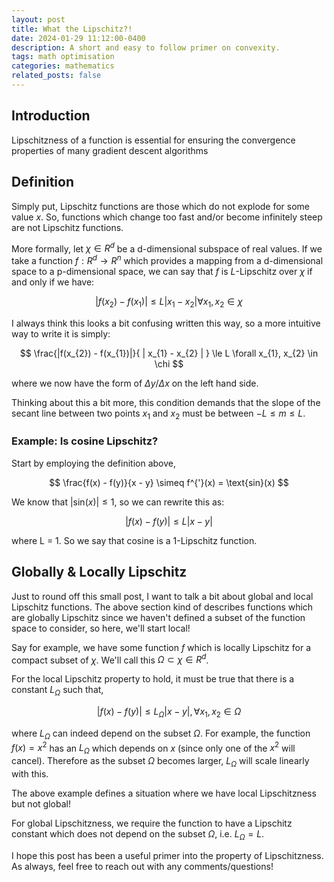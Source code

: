 ```yaml
---
layout: post
title: What the Lipschitz?!
date: 2024-01-29 11:12:00-0400
description: A short and easy to follow primer on convexity.
tags: math optimisation
categories: mathematics
related_posts: false
---
```


## Introduction

Lipschitzness of a function is essential for ensuring the convergence properties of many gradient descent algorithms

## Definition

Simply put, Lipschitz functions are those which do not explode for some value $x$. So, functions which change too fast and/or become infinitely steep are not Lipschitz functions.

More formally, let $\chi \in R^{d}$ be a d-dimensional subspace of real values. If we take a function $f: R^{d} \rightarrow R^{n}$ which provides a mapping from a d-dimensional space to a p-dimensional space, we can say that $f$ is $L$-Lipschitz over $\chi$ if and only if we have:

$$
|f(x_{2}) - f(x_{1})| \le L | x_{1} - x_{2} | \forall x_{1}, x_{2} \in \chi
$$

I always think this looks a bit confusing written this way, so a more intuitive way to write it is simply:

$$
\frac{|f(x_{2}) - f(x_{1})|}{ | x_{1} - x_{2} | } \le L \forall x_{1}, x_{2} \in \chi
$$

where we now have the form of $\Delta y / \Delta x$ on the left hand side.

Thinking about this a bit more, this condition demands that the slope of the secant line between two points $x_{1}$ and $x_{2}$ must be between $-L \le m \le L$.

### Example: Is cosine Lipschitz?

Start by employing the definition above,

$$
\frac{f(x) - f(y)}{x - y} \simeq f^{'}(x) = \text{sin}(x)
$$

We know that $|\text{sin}(x)| \le 1$, so we can rewrite this as:

$$
|f(x) - f(y)| \le L | x - y |
$$

where L = 1. So we say that cosine is a 1-Lipschitz function.

## Globally & Locally Lipschitz

Just to round off this small post, I want to talk a bit about global and local Lipschitz functions. The above section kind of describes functions which are globally Lipschitz since we haven't defined a subset of the function space to consider, so here, we'll start local!

Say for example, we have some function $f$ which is locally Lipschitz for a compact subset of $\chi$. We'll call this $\Omega \subset \chi \in R^{d}$.

For the local Lipschitz property to hold, it must be true that there is a constant $L_{\Omega}$ such that,

$$
|f(x) - f(y)| \le L_{\Omega} | x - y |, \forall x_{1}, x_{2} \in \Omega
$$

where $L_{\Omega}$ can indeed depend on the subset $\Omega$. For example, the function $f(x) = x^{2}$ has an $L_{\Omega}$ which depends on $x$ (since only one of the $x^{2}$ will cancel). Therefore as the subset $\Omega$ becomes larger, $L_{\Omega}$ will scale linearly with this.

The above example defines a situation where we have local Lipschitzness but not global!

For global Lipschitzness, we require the function to have a Lipschitz constant which does not depend on the subset $\Omega$, i.e. $L_{\Omega} = L$.

I hope this post has been a useful primer into the property of Lipschitzness. As always, feel free to reach out with any comments/questions!
